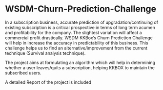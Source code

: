 # WSDM-Churn-Prediction-Challenge
In a subscription business, accurate prediction of
upgradation/continuing of existing subscription is a critical
prospective in terms of long term acumen and profitability
for the company. The slightest variation will affect a
commercial profit drastically. WSDM KKBox’s Churn
Prediction Challenge will help in increase the accuracy in
predictability of this business. This challenge helps us to
find an alternative/improvement from the current technique
(Survival analysis technique).


The project aims at formulating an algorithm which
will help in determining whether a user leaves/quits a
subscription, helping KKBOX to maintain the subscribed
users.

A detailed Report of the project is included
